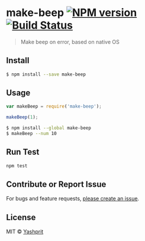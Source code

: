 #  make-beep [![NPM version][npm-image]][npm-url] [![Build Status][travis-image]][travis-url] 

> Make beep on error, based on native OS


## Install

```sh
$ npm install --save make-beep
```


## Usage

```js
var makeBeep = require('make-beep');

makeBeep(1);
```

```sh
$ npm install --global make-beep
$ makeBeep --num 10
```

## Run Test
```sh
npm test
```

## Contribute or Report Issue
For bugs and feature requests, [please create an issue][issue-url].

## License

MIT © [Yashprit](yashprit.github.io)

[issue-url]: https://github.com/yashprit/make-beep/issues
[npm-url]: https://npmjs.org/package/make-beep
[npm-image]: https://badge.fury.io/js/make-beep.svg
[travis-url]: https://travis-ci.org/yashprit/make-beep
[travis-image]: https://travis-ci.org/yashprit/make-beep.svg?branch=master
